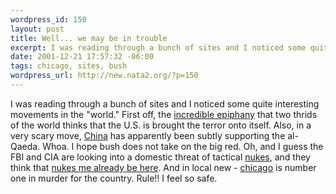 ```yaml
--- 
wordpress_id: 150
layout: post
title: Well... we may be in trouble
excerpt: I was reading through a bunch of sites and I noticed some quite interesting movements in the "world." First off, the incredible epiphany that two thrids of the world thinks that the U.S. is brought the terror onto itself. Also, in a very scary move, China has apparently...
date: 2001-12-21 17:57:32 -06:00
tags: chicago, sites, bush
wordpress_url: http://new.nata2.org/?p=150
---
```

I was reading through a bunch of sites and I noticed some quite interesting movements in the "world." First off, the <a href="http://www.iht.com/articles/42521.html">incredible epiphany</a> that two thrids of the world thinks that the U.S. is brought the terror onto itself. Also, in a very scary move, <a href="http://www.washingtontimes.com/national/20011221-95780908.htm">China</a> has apparently been subtly supporting the al-Qaeda. Whoa. I hope bush does not take on the big red. Oh, and I guess the FBI and CIA are looking into a domestic threat of tactical <a href="http://www.upi.com/view.cfm?StoryID=20122001-044906-9007r">nukes</a>, and they think that <a href="http://www.upi.com/view.cfm?StoryID=20122001-044449-5310r">nukes me already be here</a>. And in local new - <a href="http://www.chicagotribune.com/news/local/chi-0112210378dec21.story?coll=chi%2Dnews%2Dhed">chicago</a> is number one in murder for the country. Rule!! I feel so safe.
